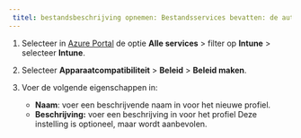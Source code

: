 ```yaml
---
 titel: bestandsbeschrijving opnemen: Bestandsservices bevatten: de auteur van de microsoft intune: MandiOhlinger ms.service: microsoft-intune ms.topic: opnemen ms.date: 04/02/2019 ms.author: mandia ms.custom: bestand ms.collection opnemen: M365-identity-device-management
---
```


1. Selecteer in [Azure Portal](https://portal.azure.com) de optie **Alle services** > filter op **Intune** > selecteer **Intune**.
2. Selecteer **Apparaatcompatibiliteit** > **Beleid** > **Beleid maken**.
3. Voer de volgende eigenschappen in:

    - **Naam**: voer een beschrijvende naam in voor het nieuwe profiel.
    - **Beschrijving:** voer een beschrijving in voor het profiel Deze instelling is optioneel, maar wordt aanbevolen.
